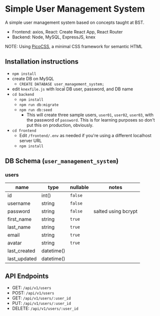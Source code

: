 # Simple User Management System

A simple user management system based on concepts taught at BST.

- Frontend: axios, React: Create React App, React Router
- Backend: Node, MySQL, ExpressJS, knex

NOTE: Using [PicoCSS](https://picocss.com/), a minimal CSS framework for semantic HTML

## Installation instructions

- `npm install`
- create DB on MySQL
  - `CREATE DATABASE user_management_system;`
- edit `knexfile.js` with local DB user, password, and DB name
- `cd backend`
  - `npm install`
  - `npm run db:migrate`
  - `npm run db:seed`
    - This will create three sample users, `user01`, `user02`, `user03`, with the password of `password`. This is for learning purposes so don't put this on production, obviously.
- `cd frontend`
  - Edit `/frontend/.env` as needed if you're using a different localhost server URL
  - `npm install`

## DB Schema (`user_management_system`)

### users

| name         | type       | nullable | notes               |
| ------------ | ---------- | -------- | ------------------- |
| id           | int()      | `false`  |                     |
| username     | string     | `false`  |                     |
| password     | string     | `false`  | salted using bcrypt |
| first_name   | string     | `true`   |                     |
| last_name    | string     | `true`   |                     |
| email        | string     | `true`   |                     |
| avatar       | string     | `true`   |                     |
| last_created | datetime() |          |                     |
| last_updated | datetime() |          |                     |

## API Endpoints

- GET: `/api/v1/users`
- POST: `/api/v1/users`
- GET: `/api/v1/users/:user_id`
- PUT: `/api/v1/users/:user_id`
- DELETE: `/api/v1/users/:user_id`
